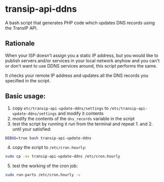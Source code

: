 # transip-api-ddns

A bash script that generates PHP code which updates DNS records using
the TransIP API.

## Rationale

When your ISP doesn't assign you a static IP address, but you would
like to publish servers and/or services in your local network anyhow
and you can't or don't want to use DDNS services around, this script
performs the same.

It checks your remote IP address and updates all the DNS records you
specified in the script.

## Basic usage:

1. copy `etc/transip-api-update-ddns/settings` to
    `/etc/transip-api-update-ddns/settings` and modify it contents
2. modify the contents of the `dns_records` variable in the script
3. test the script by running it run from the terminal
   and repeat 1. and 2. until your satisfied:
```bash
DEBUG=true bash transip-api-update-ddns
```
4. copy the script to `/etc/cron.hourly`:
```bash
sudo cp -av transip-api-update-ddns /etc/cron.hourly
```
5. test the working of the cron job:
```bash
sudo run-parts /etc/cron.hourly -v
```

